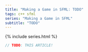 ```yaml
---
title: "Making a Game in SFML: TODO"
tags: c++ sfml 
series: "Making a Game in SFML"
subtitle: "TODO"
---
```

{% include series.html %}

```javascript
// TODO: THIS ARTICLE!
```
<!--more-->
